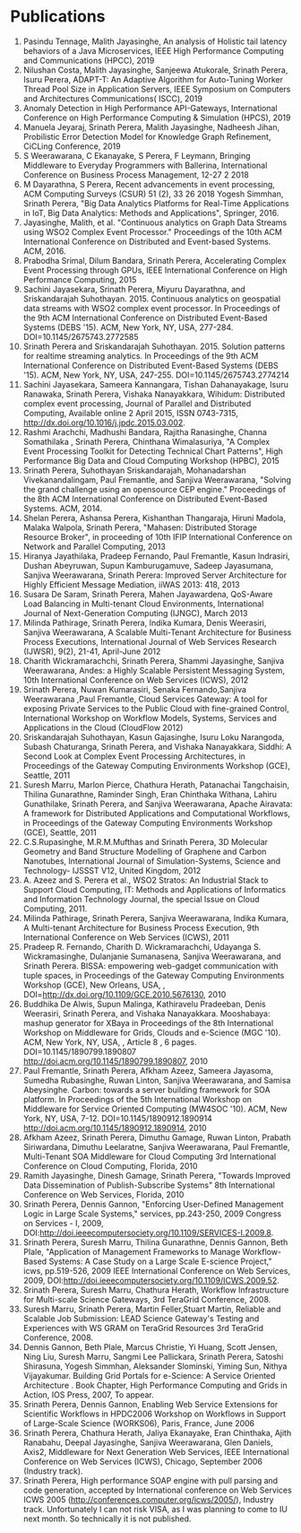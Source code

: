# Publications 
1. Pasindu Tennage, Malith Jayasinghe, An analysis of Holistic tail latency behaviors of a Java Microservices,  IEEE High Performance Computing and Communications (HPCC), 2019
2. Nilushan Costa, Malith Jayasinghe, Sanjeewa Atukorale, Srinath Perera, Isuru Perera, ADAPT-T: An Adaptive Algorithm for Auto-Tuning Worker Thread Pool Size in Application Servers, IEEE Symposium on Computers and Architectures Communications( ISCC), 2019
3. Anomaly Detection in High Performance API-Gateways, International Conference on High Performance Computing & Simulation
(HPCS), 2019
4. Manuela Jeyaraj, Srinath Perera, Malith Jayasinghe, Nadheesh Jihan, Probilistic Error Detection Model for Knowledge Graph Refinement, CiCLing Conference,  2019
5. S Weerawarana, C Ekanayake, S Perera, F Leymann, Bringing Middleware to Everyday Programmers with Ballerina, International Conference on Business Process Management, 12-27	2	2018
6. M Dayarathna, S Perera, Recent advancements in event processing, ACM Computing Surveys (CSUR) 51 (2), 33	26	2018
Yogesh Simmhan, Srinath Perera, "Big Data Analytics Platforms for Real-Time Applications in IoT, Big Data Analytics: Methods and Applications", Springer, 2016.
7. Jayasinghe, Malith, et al. "Continuous analytics on Graph Data Streams using WSO2 Complex Event Processor." Proceedings of the 10th ACM International Conference on Distributed and Event-based Systems. ACM, 2016.
8. Prabodha Srimal, Dilum Bandara, Srinath Perera, Accelerating Complex Event Processing through GPUs, IEEE International Conference on High Performance Computing, 2015
9. Sachini Jayasekara, Srinath Perera, Miyuru Dayarathna, and Sriskandarajah Suhothayan. 2015. Continuous analytics on geospatial data streams with WSO2 complex event processor. In Proceedings of the 9th ACM International Conference on Distributed Event-Based Systems (DEBS '15). ACM, New York, NY, USA, 277-284. DOI=10.1145/2675743.2772585
10. Srinath Perera and Sriskandarajah Suhothayan. 2015. Solution patterns for realtime streaming analytics. In Proceedings of the 9th ACM International Conference on Distributed Event-Based Systems (DEBS '15). ACM, New York, NY, USA, 247-255. DOI=10.1145/2675743.2774214
11. Sachini Jayasekara, Sameera Kannangara, Tishan Dahanayakage, Isuru Ranawaka, Srinath Perera, Vishaka Nanayakkara, Wihidum: Distributed complex event processing, Journal of Parallel and Distributed Computing, Available online 2 April 2015, ISSN 0743-7315, http://dx.doi.org/10.1016/j.jpdc.2015.03.002.
12. Rashmi Arachchi, Madhushi Bandara, Rajitha Ranasinghe, Channa Somathilaka , Srinath Perera, Chinthana Wimalasuriya, "A Complex Event Processing Toolkit for Detecting Technical Chart Patterns", High Performance Big Data and Cloud Computing Workshop (HPBC), 2015
13. Srinath Perera, Suhothayan Sriskandarajah, Mohanadarshan Vivekanandalingam, Paul Fremantle, and Sanjiva Weerawarana, "Solving the grand challenge using an opensource CEP engine." Proceedings of the 8th ACM International Conference on Distributed Event-Based Systems. ACM, 2014.
14. Shelan Perera, Ashansa Perera, Kishanthan Thangaraja, Hiruni Madola, Malaka Walpola, Srinath Perera, "Mahasen: Distributed Storage Resource Broker", in proceeding of 10th IFIP International Conference on Network and Parallel Computing, 2013
15. Hiranya Jayathilaka, Pradeep Fernando, Paul Fremantle, Kasun Indrasiri, Dushan Abeyruwan, Supun Kamburugamuve, Sadeep Jayasumana, Sanjiva Weerawarana, Srinath Perera: Improved Server Architecture for Highly Efficient Message Mediation, iiWAS 2013: 418, 2013
16. Susara De Saram, Srinath Perera, Mahen Jayawardena, QoS-Aware Load Balancing in Multi-tenant Cloud Environments, International Journal of Next-Generation Computing (IJNGC), March 2013
17. Milinda Pathirage, Srinath Perera, Indika Kumara, Denis Weerasiri, Sanjiva Weerawarana, A Scalable Multi-Tenant Architecture for Business Process Executions, International Journal of Web Services Research (IJWSR), 9(2), 21-41, April-June 2012
18. Charith Wickramarachchi, Srinath Perera, Shammi Jayasinghe, Sanjiva Weerawarana, Andes: a Highly Scalable Persistent Messaging System, 10th International Conference on Web Services (ICWS), 2012
19. Srinath Perera, Nuwan Kumarasiri, Senaka Fernando,Sanjiva Weerawarana ,Paul Fremantle, Cloud Services Gateway: A tool for exposing Private Services to the Public Cloud with fine-grained Control, International Workshop on Workflow Models, Systems, Services and Applications in the Cloud (CloudFlow 2012)
20. Sriskandarajah Suhothayan, Kasun Gajasinghe, Isuru Loku Narangoda, Subash Chaturanga, Srinath Perera, and Vishaka Nanayakkara, Siddhi: A Second Look at Complex Event Processing Architectures, in Proceedings of the Gateway Computing Environments Workshop (GCE), Seattle, 2011
21. Suresh Marru, Marlon Pierce, Chathura Herath, Patanachai Tangchaisin, Thilina Gunarathne, Raminder Singh, Eran Chinthaka Withana, Lahiru Gunathilake, Srinath Perera, and Sanjiva Weerawarana, Apache Airavata: A framework for Distributed Applications and Computational Workflows, in Proceedings of the Gateway Computing Environments Workshop (GCE), Seattle, 2011
22. C.S.Rupasinghe, M.R.M.Mufthas and Srinath Perera, 3D Molecular Geometry and Band Structure Modelling of Graphene and Carbon Nanotubes, International Journal of Simulation-Systems, Science and Technology- IJSSST V12, United Kingdom, 2012
23. A. Azeez and S. Perera et al., WSO2 Stratos: An Industrial Stack to Support Cloud Computing, IT: Methods and Applications of Informatics and Information Technology Journal, the special Issue on Cloud Computing, 2011.
24. Milinda Pathirage, Srinath Perera, Sanjiva Weerawarana, Indika Kumara, A Multi-tenant Architecture for Business Process Execution, 9th International Conference on Web Services (ICWS), 2011
25. Pradeep R. Fernando, Charith D. Wickramarachchi, Udayanga S. Wickramasinghe, Dulanjanie Sumanasena, Sanjiva Weerawarana, and Srinath Perera. BISSA: empowering web-gadget communication with tuple spaces, in Proceedings of the Gateway Computing Environments Workshop (GCE), New Orleans, USA, , DOI=http://dx.doi.org/10.1109/GCE.2010.5676130, 2010
26. Buddhika De Alwis, Supun Malinga, Kathiravelu Pradeeban, Denis Weerasiri, Srinath Perera, and Vishaka Nanayakkara. Mooshabaya: mashup generator for XBaya in Proceedings of the 8th International Workshop on Middleware for Grids, Clouds and e-Science (MGC '10). ACM, New York, NY, USA, , Article 8 , 6 pages. DOI=10.1145/1890799.1890807 http://doi.acm.org/10.1145/1890799.1890807, 2010
27. Paul Fremantle, Srinath Perera, Afkham Azeez, Sameera Jayasoma, Sumedha Rubasinghe, Ruwan Linton, Sanjiva Weerawarana, and Samisa Abeysinghe. Carbon: towards a server building framework for SOA platform. In Proceedings of the 5th International Workshop on Middleware for Service Oriented Computing (MW4SOC '10). ACM, New York, NY, USA, 7-12. DOI=10.1145/1890912.1890914 http://doi.acm.org/10.1145/1890912.1890914, 2010
28. Afkham Azeez, Srinath Perera, Dimuthu Gamage, Ruwan Linton, Prabath Siriwardana, Dimuthu Leelaratne, Sanjiva Weerawarana, Paul Fremantle, Multi-Tenant SOA Middleware for Cloud Computing 3rd International Conference on Cloud Computing, Florida, 2010
29. Ramith Jayasinghe, Dinesh Gamage, Srinath Perera, "Towards Improved Data Dissemination of Publish-Subscribe Systems" 8th International Conference on Web Services, Florida, 2010
30. Srinath Perera, Dennis Gannon, "Enforcing User-Defined Management Logic in Large Scale Systems," services, pp.243-250, 2009 Congress on Services - I, 2009, DOI:http://doi.ieeecomputersociety.org/10.1109/SERVICES-I.2009.8.
31. Srinath Perera, Suresh Marru, Thilina Gunarathne, Dennis Gannon, Beth Plale, "Application of Management Frameworks to Manage Workflow-Based Systems: A Case Study on a Large Scale E-science Project," icws, pp.519-526, 2009 IEEE International Conference on Web Services, 2009, DOI:http://doi.ieeecomputersociety.org/10.1109/ICWS.2009.52.
32. Srinath Perera, Suresh Marru, Chathura Herath, Workflow Infrastructure for Multi-scale Science Gateways, 3rd TeraGrid Conference, 2008.
33. Suresh Marru, Srinath Perera, Martin Feller,Stuart Martin, Reliable and Scalable Job Submission: LEAD Science Gateway's Testing and Experiences with WS GRAM on TeraGrid Resources 3rd TeraGrid Conference, 2008.
34. Dennis Gannon, Beth Plale, Marcus Christie, Yi Huang, Scott Jensen, Ning Liu, Suresh Marru, Sangmi Lee Pallickara, Srinath Perera, Satoshi Shirasuna, Yogesh Simmhan, Aleksander Slominski, Yiming Sun, Nithya Vijayakumar. Building Grid Portals for e-Science: A Service Oriented Architecture . Book Chapter, High Performance Computing and Grids in Action, IOS Press, 2007, To appear.
35. Srinath Perera, Dennis Gannon, Enabling Web Service Extensions for Scientific Workflows in HPDC2006 Workshop on Workflows in Support of Large-Scale Science (WORKS06), Paris, France, June 2006
36. Srinath Perera, Chathura Herath, Jaliya Ekanayake, Eran Chinthaka, Ajith Ranabahu, Deepal Jayasinghe, Sanjiva Weerawarana, Glen Daniels, Axis2, Middleware for Next Generation Web Services, IEEE International Conference on Web Services (ICWS), Chicago, September 2006 (Industry track).
37. Srinath Perera, High performance SOAP engine with pull parsing and code generation, accepted by International conference on Web Services ICWS 2005 (http://conferences.computer.org/icws/2005/), Industry track. Unfortunately I can not risk VISA, as I was planning to come to IU next month. So technically it is not published.
